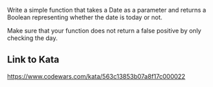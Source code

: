 Write a simple function that takes a Date as a parameter and returns a Boolean representing whether the date is today or not.

Make sure that your function does not return a false positive by only checking the day.

## Link to Kata
https://www.codewars.com/kata/563c13853b07a8f17c000022